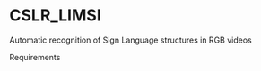 CSLR_LIMSI
==============================

Automatic recognition of Sign Language structures in RGB videos

Requirements
